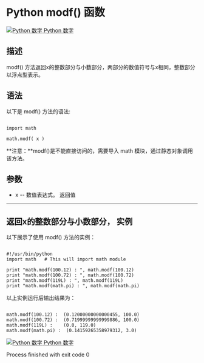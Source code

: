 Python  modf() 函数
=================

 [![Python 数字](../images/up.gif)
 Python 数字](python-numbers.html)


  描述
--

 modf() 方法返回x的整数部分与小数部分，两部分的数值符号与x相同，整数部分以浮点型表示。

  语法
--

 以下是 modf() 方法的语法:

 
```

import math

math.modf( x )

```

 **注意：**modf()是不能直接访问的，需要导入 math 模块，通过静态对象调用该方法。

  参数
--

  *  x -- 数值表达式。 
   返回值
---

 返回x的整数部分与小数部分，  实例
--

  以下展示了使用 modf() 方法的实例： 

 
```

#!/usr/bin/python
import math   # This will import math module

print "math.modf(100.12) : ", math.modf(100.12)
print "math.modf(100.72) : ", math.modf(100.72)
print "math.modf(119L) : ", math.modf(119L)
print "math.modf(math.pi) : ", math.modf(math.pi)

```

  以上实例运行后输出结果为： 

 
```

math.modf(100.12) :  (0.12000000000000455, 100.0)
math.modf(100.72) :  (0.71999999999999886, 100.0)
math.modf(119L) :    (0.0, 119.0)
math.modf(math.pi) :  (0.14159265358979312, 3.0)

```

 [![Python 数字](../images/up.gif)
 Python 数字](python-numbers.html)

Process finished with exit code 0

